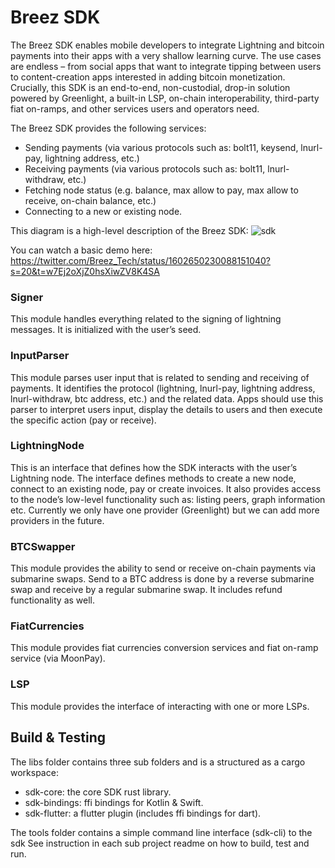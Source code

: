 # Breez SDK

The Breez SDK enables mobile developers to integrate Lightning and bitcoin payments into their apps with a very shallow learning curve. The use cases are endless – from social apps that want to integrate tipping between users to content-creation apps interested in adding bitcoin monetization. Crucially, this SDK is an end-to-end, non-custodial, drop-in solution powered by Greenlight, a built-in LSP, on-chain interoperability, third-party fiat on-ramps, and other services users and operators need.
   
The Breez SDK provides the following services:
* Sending payments (via various protocols such as: bolt11, keysend, lnurl-pay, lightning address, etc.)
* Receiving payments (via various protocols such as: bolt11, lnurl-withdraw, etc.)
* Fetching node status (e.g. balance, max allow to pay, max allow to receive, on-chain balance, etc.)
* Connecting to a new or existing node.

This diagram is a high-level description of the Breez SDK:
![sdk](https://user-images.githubusercontent.com/5394889/174237369-05aad114-4af8-448e-9fbb-ad6adff835a5.png)

You can watch a basic demo here: https://twitter.com/Breez_Tech/status/1602650230088151040?s=20&t=w7Ej2oXjZ0hsXiwZV8K4SA

### Signer
This module handles everything related to the signing of lightning messages. It is initialized with the user’s seed.
### InputParser
This module parses user input that is related to sending and receiving of payments. It identifies the protocol (lightning, lnurl-pay, lightning address, lnurl-withdraw, btc address, etc.) and the related data. Apps should use this parser to interpret users input, display the details to users and then execute the specific action (pay or receive).
### LightningNode
This is an interface that defines how the SDK interacts with the user’s Lightning node. The interface defines methods to create a new node, connect to an existing node, pay or create invoices. It also provides access to the node’s low-level functionality such as: listing peers, graph information etc. Currently we only have one provider (Greenlight) but we can add more providers in the future.
### BTCSwapper
This module provides the ability to send or receive on-chain payments via submarine swaps. Send to a BTC address is done by a reverse submarine swap and receive by a regular submarine swap. It includes refund functionality as well.
### FiatCurrencies
This module provides fiat currencies conversion services and fiat on-ramp service (via MoonPay).
### LSP
This module provides the interface of interacting with one or more LSPs.

## Build & Testing
The libs folder contains three sub folders and is a structured as a cargo workspace:
* sdk-core: the core SDK rust library. 
* sdk-bindings: ffi bindings for Kotlin & Swift. 
* sdk-flutter: a flutter plugin (includes ffi bindings for dart).

The tools folder contains a simple command line interface (sdk-cli) to the sdk
See instruction in each sub project readme on how to build, test and run.

